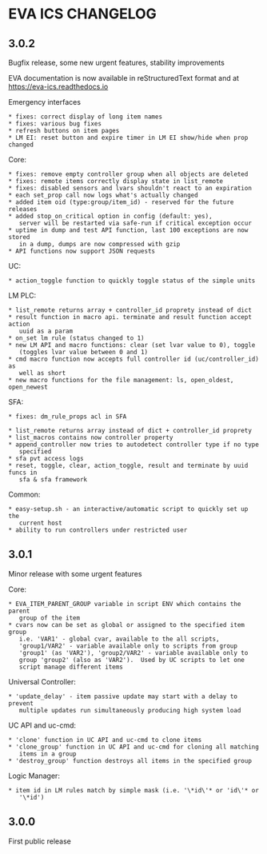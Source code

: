 EVA ICS CHANGELOG
=================

3.0.2
-----

Bugfix release, some new urgent features, stability improvements

EVA documentation is now available in reStructuredText format and at
https://eva-ics.readthedocs.io

Emergency interfaces

    * fixes: correct display of long item names
    * fixes: various bug fixes
    * refresh buttons on item pages
    * LM EI: reset button and expire timer in LM EI show/hide when prop changed

Core:

    * fixes: remove empty controller group when all objects are deleted
    * fixes: remote items correctly display state in list_remote
    * fixes: disabled sensors and lvars shouldn't react to an expiration
    * each set_prop call now logs what's actually changed
    * added item oid (type:group/item_id) - reserved for the future releases
    * added stop_on_critical option in config (default: yes),
       server will be restarted via safe-run if critical exception occur
    * uptime in dump and test API function, last 100 exceptions are now stored
       in a dump, dumps are now compressed with gzip
    * API functions now support JSON requests

UC:

    * action_toggle function to quickly toggle status of the simple units 

LM PLC:

    * list_remote returns array + controller_id proprety instead of dict
    * result function in macro api. terminate and result function accept action
       uuid as a param
    * on_set lm rule (status changed to 1)
    * new LM API and macro functions: clear (set lvar value to 0), toggle
       (toggles lvar value between 0 and 1)
    * cmd macro function now accepts full controller id (uc/controller_id) as
       well as short
    * new macro functions for the file management: ls, open_oldest, open_newest

SFA:

    * fixes: dm_rule_props acl in SFA

    * list_remote returns array instead of dict + controller_id proprety
    * list_macros contains now controller property
    * append_controller now tries to autodetect controller type if no type
       specified
    * sfa pvt access logs
    * reset, toggle, clear, action_toggle, result and terminate by uuid funcs in
       sfa & sfa framework

Common:

    * easy-setup.sh - an interactive/automatic script to quickly set up the
       current host
    * ability to run controllers under restricted user

3.0.1
-----

Minor release with some urgent features

Core:

    * EVA_ITEM_PARENT_GROUP variable in script ENV which contains the parent
       group of the item
    * cvars now can be set as global or assigned to the specified item group
       i.e. 'VAR1' - global cvar, available to the all scripts,
       'group1/VAR2' - variable available only to scripts from group
       'group1' (as 'VAR2'), 'group2/VAR2' - variable available only to
       group 'group2' (also as 'VAR2').  Used by UC scripts to let one
       script manage different items

Universal Controller:

    * 'update_delay' - item passive update may start with a delay to prevent
       multiple updates run simultaneously producing high system load

UC API and uc-cmd:

    * 'clone' function in UC API and uc-cmd to clone items
    * 'clone_group' function in UC API and uc-cmd for cloning all matching
       items in a group
    * 'destroy_group' function destroys all items in the specified group

Logic Manager:

    * item id in LM rules match by simple mask (i.e. '\*id\'* or 'id\'* or
       '\*id')

3.0.0
-----

First public release
